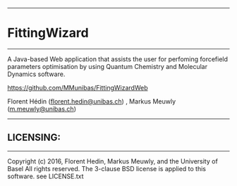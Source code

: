 ----------------------------------------------
# FittingWizard
----------------------------------------------
A Java-based Web application that assists the user for perfoming forcefield parameters 
optimisation by using Quantum Chemistry and Molecular Dynamics software.

https://github.com/MMunibas/FittingWizardWeb

Florent Hédin (florent.hedin@unibas.ch) , Markus Meuwly (m.meuwly@unibas.ch)

----------------------------------------------
## LICENSING:
----------------------------------------------
Copyright (c) 2016, Florent Hedin, Markus Meuwly, and the University of Basel
All rights reserved.
The 3-clause BSD license is applied to this software.
see LICENSE.txt

